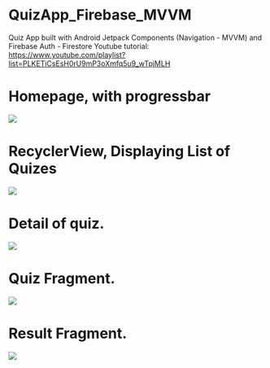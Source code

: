 # QuizApp_Firebase_MVVM

Quiz App built  with Android Jetpack Components (Navigation - MVVM) and Firebase Auth - Firestore
Youtube tutorial: https://www.youtube.com/playlist?list=PLKETiCsEsH0rU9mP3oXmfq5u9_wTpjMLH

# Homepage, with progressbar
![](images/one.jpg)

# RecyclerView, Displaying List of Quizes
![](images/two.jpg)

# Detail of quiz. 
![](images/three.jpg)

# Quiz Fragment. 
![](images/four.jpg)


# Result Fragment. 
![](images/five.jpg)
